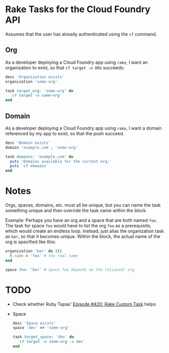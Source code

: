 # Rake Tasks for the Cloud Foundry API

Assumes that the user has already authenticated using the `cf` command.

## Org

As a developer deploying a Cloud Foundry app using `rake`, I want an organization to exist, so that `cf target -o ORG` succeeds:

```ruby
desc 'Organization exists'
organization 'some-org'

task target_org: 'some-org' do
  `cf target -o some-org`
end
```

## Domain

As a developer deploying a Cloud Foundry app using `rake`, I want a domain referenced by my app to exist, so that the push succeed.

```ruby
desc 'Domain exists'
domain 'example.com', 'some-org'

task domains: 'example.com' do
  puts 'Domains available for the current org:'
  puts `cf domains`
end
```

# Notes

Orgs, spaces, domains, etc. must all be unique, but you can name the task something unique and then override the task name within the block.

Example: Perhaps you have an org and a space that are both named `foo`. The task for space `foo` would have to list the org `foo` as a prerequisite, which would create an endless loop. Instead, just alias the organization task as `bar`, so that it becomes unique. Within the block, the actual name of the org is specified like this:

```ruby
organization 'bar' do |t|
  t.name = 'foo' # the real name
end

space foo: 'bar' # space foo depends on the (aliased) org
```

# TODO

* Check whether Ruby Tapas' [Episode #420: Rake Custom Task](https://www.rubytapas.com/2016/06/16/episode-420-rake-custom-task/) helps
* Space

  ```ruby
  desc 'Space exists'
  space 'dev' => 'some-org'

  task target_space: 'dev' do
    `cf target -o some-org -s dev`
  end
  ```
